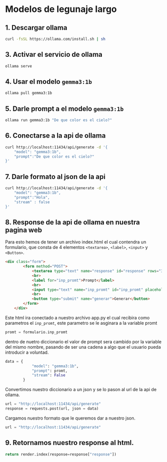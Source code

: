 # Modelos de legunaje largo

## 1. Descargar ollama
```sh
curl -fsSL https://ollama.com/install.sh | sh
```

## 3. Activar el servicio de ollama
```sh
ollama serve
```

## 4. Usar el modelo `gemma3:1b`
```sh
ollama pull gemma3:1b
```

## 5. Darle prompt a el modelo `gemma3:1b`
```sh
ollama run gemma3:1b "De que color es el cielo?"
```

## 6. Conectarse a la api de ollama
```sh
curl http://localhost:11434/api/generate -d '{
    "model": "gemma3:1b",
    "prompt":"De que color es el cielo?"
}'
```

## 7. Darle formato al json de la api
```sh
curl http://localhost:11434/api/generate -d '{
    "model": "gemma3:1b",
    "prompt":"Hola",
    "stream" : false
}'
```

## 8. Response de la api de ollama en nuestra pagina web
Para esto hemos de tener un archivo index.html el cual contendra un formulario, que consta de 4 elementos `<textarea>`, `<label>`, `<input>` y `<Button>`.

```html
<div class="form">
        <form method="POST">
            <textarea type="text" name="response" id="response" rows="30" cols="50" readonly>$response</textarea>
            <br>
            <label for="inp_promt">Prompt</label>
            <br>
            <input type="text" name="inp_promt" id="inp_promt" placeholder="prompt" required>
            <br>
            <button type="submit" name="generar">Generar</button>
        </form>
    </div>
```

Este html ira conectado a nuestro archivo app.py el cual recibira como parametros el `inp_promt`, este parametro se le asginara a la variable promt
```python
promt = formulario.inp_promt
```

dentro de nuetro diccionario el valor de prompt sera cambido por la variable del mismo nombre, pasando de ser una cadena a algo que el usuario pueda introducir a voluntad.
```python
data = {
            "model": "gemma3:1b",
            "prompt": promt,
            "stream": False
        }
```
Convertimos nuestro diccionario a un json y se lo pason al url de la api de ollama.
```python
url = "http://localhost:11434/api/generate"
response = requests.post(url, json = data)
```
Cargamos nuestro formato que le queremos dar a nuestro json.
```python
url = "http://localhost:11434/api/generate"
```

## 9. Retornamos nuestro response al html.
```python
return render.index(response=response["response"])
```
